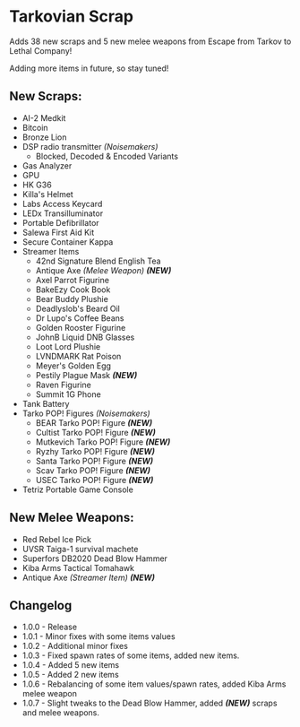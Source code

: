 # Tarkovian Scrap

Adds 38 new scraps and 5 new melee weapons from Escape from Tarkov to Lethal Company!

Adding more items in future, so stay tuned!

## New Scraps:
- AI-2 Medkit
- Bitcoin
- Bronze Lion
- DSP radio transmitter *(Noisemakers)*
    - Blocked, Decoded & Encoded Variants
- Gas Analyzer
- GPU
- HK G36
- Killa's Helmet
- Labs Access Keycard
- LEDx Transilluminator
- Portable Defibrillator
- Salewa First Aid Kit
- Secure Container Kappa
- Streamer Items
    - 42nd Signature Blend English Tea
    - Antique Axe *(Melee Weapon)* _**(NEW)**_
    - Axel Parrot Figurine
    - BakeEzy Cook Book
    - Bear Buddy Plushie
    - Deadlyslob's Beard Oil
    - Dr Lupo's Coffee Beans
    - Golden Rooster Figurine
    - JohnB Liquid DNB Glasses
    - Loot Lord Plushie
    - LVNDMARK Rat Poison
    - Meyer's Golden Egg
    - Pestily Plague Mask _**(NEW)**_
    - Raven Figurine
    - Summit 1G Phone
- Tank Battery
- Tarko POP! Figures *(Noisemakers)*
    - BEAR Tarko POP! Figure _**(NEW)**_
    - Cultist Tarko POP! Figure _**(NEW)**_
    - Mutkevich Tarko POP! Figure _**(NEW)**_
    - Ryzhy Tarko POP! Figure _**(NEW)**_
    - Santa Tarko POP! Figure _**(NEW)**_
    - Scav Tarko POP! Figure _**(NEW)**_
    - USEC Tarko POP! Figure _**(NEW)**_
- Tetriz Portable Game Console

## New Melee Weapons:

- Red Rebel Ice Pick
- UVSR Taiga-1 survival machete
- Superfors DB2020 Dead Blow Hammer
- Kiba Arms Tactical Tomahawk
- Antique Axe *(Streamer Item)* _**(NEW)**_

## Changelog

* 1.0.0 - Release
* 1.0.1 - Minor fixes with some items values
* 1.0.2 - Additional minor fixes
* 1.0.3 - Fixed spawn rates of some items, added new items.
* 1.0.4 - Added 5 new items
* 1.0.5 - Added 2 new items
* 1.0.6 - Rebalancing of some item values/spawn rates, added Kiba Arms melee weapon
* 1.0.7 - Slight tweaks to the Dead Blow Hammer, added _**(NEW)**_ scraps and melee weapons.